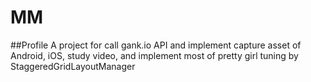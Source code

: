 # MM
##Profile
A project for call gank.io API and implement capture asset of Android, iOS, study video, 
and implement most of pretty girl tuning by StaggeredGridLayoutManager 
